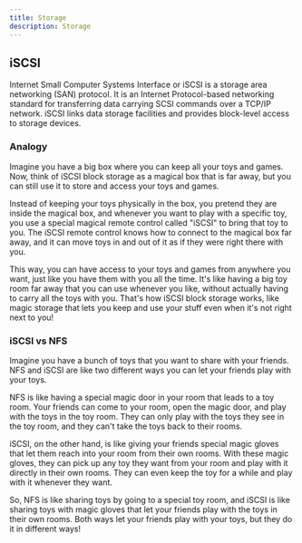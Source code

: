 ```yaml
---
title: Storage
description: Storage
---
```


## iSCSI

Internet Small Computer Systems Interface or iSCSI is a storage area networking (SAN) protocol. It is an Internet Protocol-based networking standard for transferring data carrying SCSI commands over a TCP/IP network. iSCSI links data storage facilities and provides block-level access to storage devices.

### Analogy

Imagine you have a big box where you can keep all your toys and games. Now, think of iSCSI block storage as a magical box that is far away, but you can still use it to store and access your toys and games.

Instead of keeping your toys physically in the box, you pretend they are inside the magical box, and whenever you want to play with a specific toy, you use a special magical remote control called "iSCSI" to bring that toy to you. The iSCSI remote control knows how to connect to the magical box far away, and it can move toys in and out of it as if they were right there with you.

This way, you can have access to your toys and games from anywhere you want, just like you have them with you all the time. It's like having a big toy room far away that you can use whenever you like, without actually having to carry all the toys with you. That's how iSCSI block storage works, like magic storage that lets you keep and use your stuff even when it's not right next to you!

### iSCSI vs NFS

Imagine you have a bunch of toys that you want to share with your friends. NFS and iSCSI are like two different ways you can let your friends play with your toys.

NFS is like having a special magic door in your room that leads to a toy room. Your friends can come to your room, open the magic door, and play with the toys in the toy room. They can only play with the toys they see in the toy room, and they can't take the toys back to their rooms.

iSCSI, on the other hand, is like giving your friends special magic gloves that let them reach into your room from their own rooms. With these magic gloves, they can pick up any toy they want from your room and play with it directly in their own rooms. They can even keep the toy for a while and play with it whenever they want.

So, NFS is like sharing toys by going to a special toy room, and iSCSI is like sharing toys with magic gloves that let your friends play with the toys in their own rooms. Both ways let your friends play with your toys, but they do it in different ways!
